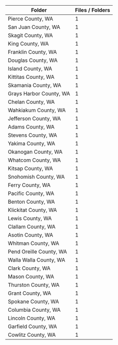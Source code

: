 | Folder                  |   Files / Folders |
|-------------------------|-------------------|
| Pierce County, WA       |                 1 |
| San Juan County, WA     |                 1 |
| Skagit County, WA       |                 1 |
| King County, WA         |                 1 |
| Franklin County, WA     |                 1 |
| Douglas County, WA      |                 1 |
| Island County, WA       |                 1 |
| Kittitas County, WA     |                 1 |
| Skamania County, WA     |                 1 |
| Grays Harbor County, WA |                 1 |
| Chelan County, WA       |                 1 |
| Wahkiakum County, WA    |                 1 |
| Jefferson County, WA    |                 1 |
| Adams County, WA        |                 1 |
| Stevens County, WA      |                 1 |
| Yakima County, WA       |                 1 |
| Okanogan County, WA     |                 1 |
| Whatcom County, WA      |                 1 |
| Kitsap County, WA       |                 1 |
| Snohomish County, WA    |                 1 |
| Ferry County, WA        |                 1 |
| Pacific County, WA      |                 1 |
| Benton County, WA       |                 1 |
| Klickitat County, WA    |                 1 |
| Lewis County, WA        |                 1 |
| Clallam County, WA      |                 1 |
| Asotin County, WA       |                 1 |
| Whitman County, WA      |                 1 |
| Pend Oreille County, WA |                 1 |
| Walla Walla County, WA  |                 1 |
| Clark County, WA        |                 1 |
| Mason County, WA        |                 1 |
| Thurston County, WA     |                 1 |
| Grant County, WA        |                 1 |
| Spokane County, WA      |                 1 |
| Columbia County, WA     |                 1 |
| Lincoln County, WA      |                 1 |
| Garfield County, WA     |                 1 |
| Cowlitz County, WA      |                 1 |